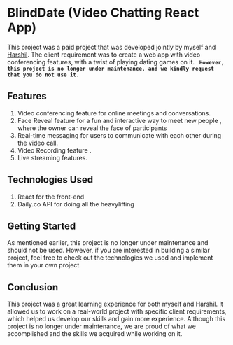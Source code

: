 # BlindDate (Video Chatting React App)

This project was a paid project that was developed jointly by myself and [Harshil](https://github.com/Harshil0309). 
The client requirement was to create a web app with video conferencing features, with a twist of playing dating games on it.
**``` However, this project is no longer under maintenance, and we kindly request that you do not use it.```**

## Features

1) Video conferencing feature for online meetings and conversations.
2) Face Reveal  feature for a fun and interactive way to meet new people , where the owner can reveal the face of participants
3) Real-time messaging for users to communicate with each other during the video call.
4) Video Recording feature .
5) Live streaming features.
## Technologies Used

1) React for the front-end
2) Daily.co API for doing all the heavylifting

## Getting Started

As mentioned earlier, this project is no longer under maintenance and should not be used. However, if you are interested in building a similar project, feel free to check out the technologies we used and implement them in your own project.

## Conclusion

This project was a great learning experience for both myself and Harshil. It allowed us to work on a real-world project with specific client requirements, which helped us develop our skills and gain more experience. Although this project is no longer under maintenance, we are proud of what we accomplished and the skills we acquired while working on it.



